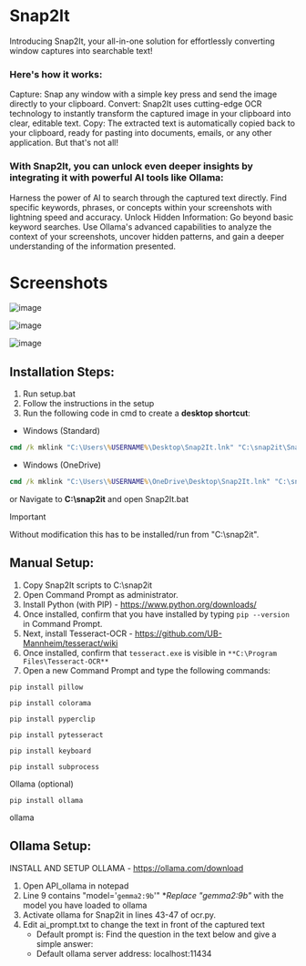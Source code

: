 # Snap2It
Introducing Snap2It, your all-in-one solution for effortlessly converting window captures into searchable text!

### Here's how it works:
Capture: Snap any window with a simple key press and send the image directly to your clipboard.
Convert: Snap2It uses cutting-edge OCR technology to instantly transform the captured image in your clipboard into clear, editable text.
Copy: The extracted text is automatically copied back to your clipboard, ready for pasting into documents, emails, or any other application.
But that's not all!
### With Snap2It, you can unlock even deeper insights by integrating it with powerful AI tools like Ollama:
Harness the power of AI to search through the captured text directly. Find specific keywords, phrases, or concepts within your screenshots with lightning speed and accuracy.
Unlock Hidden Information: Go beyond basic keyword searches. Use Ollama's advanced capabilities to analyze the context of your screenshots, uncover hidden patterns, and gain a deeper understanding of the information presented.

# Screenshots

   ![image](https://github.com/user-attachments/assets/c50fff81-9f1f-42ae-be90-70b37ce6f605)

   ![image](https://github.com/user-attachments/assets/2949374c-07ac-46e5-be08-690087910f08)

   ![image](https://github.com/user-attachments/assets/76d9e9c5-cf6e-4de7-b3e7-faa7334e0751)

 
## Installation Steps:
1. Run setup.bat
2. Follow the instructions in the setup
3. Run the following code in cmd to create a **desktop shortcut**:
- Windows (Standard)
```cmd
cmd /k mklink "C:\Users\%USERNAME%\Desktop\Snap2It.lnk" "C:\snap2it\Snap2It.bat"
```
- Windows (OneDrive)
```cmd
cmd /k mklink "C:\Users\%USERNAME%\OneDrive\Desktop\Snap2It.lnk" "C:\snap2it\Snap2It.bat"
```
or Navigate to **C:\snap2it** and open Snap2It.bat

> [!IMPORTANT]
> Without modification this has to be installed/run from "C:\snap2it".

## Manual Setup:
1. Copy Snap2It scripts to C:\snap2it
2. Open Command Prompt as administrator.
3. Install Python (with PIP) - https://www.python.org/downloads/
4. Once installed, confirm that you have installed by typing `pip --version` in Command Prompt.
5. Next, install Tesseract-OCR - https://github.com/UB-Mannheim/tesseract/wiki
6. Once installed, confirm that `tesseract.exe` is visible in `**C:\Program Files\Tesseract-OCR**`
7. Open a new Command Prompt and type the following commands:
```
pip install pillow
```
```
pip install colorama
```
```
pip install pyperclip
```
```
pip install pytesseract
```
```
pip install keyboard
```
```
pip install subprocess
```
Ollama (optional)
```
pip install ollama
```

ollama
## Ollama Setup:
INSTALL AND SETUP OLLAMA - https://ollama.com/download
1. Open API_ollama in notepad
2. Line 9 contains "model='`gemma2:9b`'" **Replace "gemma2:9b"* with the model you have loaded to ollama
3. Activate ollama for Snap2it in lines 43-47 of ocr.py.
4. Edit ai_prompt.txt to change the text in front of the captured text
   - Default prompt is: Find the question in the text below and give a simple answer:
   - Default ollama server address: localhost:11434





